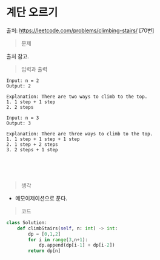 # 계단 오르기

출처: https://leetcode.com/problems/climbing-stairs/     [70번]     



> 문제

출처 참고.     





> 입력과 출력

```
Input: n = 2
Output: 2

Explanation: There are two ways to climb to the top.
1. 1 step + 1 step
2. 2 steps
```

```
Input: n = 3
Output: 3

Explanation: There are three ways to climb to the top.
1. 1 step + 1 step + 1 step
2. 1 step + 2 steps
3. 2 steps + 1 step
```

​     

​    



> 생각

* 메모이제이션으로 푼다.       







> 코드 

```python
class Solution:
    def climbStairs(self, n: int) -> int:
        dp = [0,1,2]
        for i in range(3,n+1):
            dp.append(dp[i-1] + dp[i-2])
        return dp[n]
```

